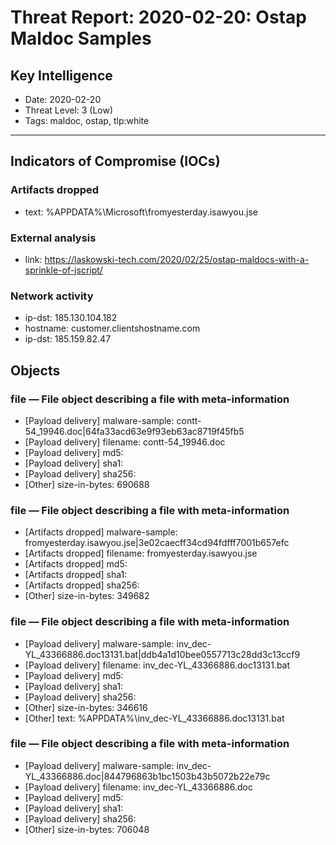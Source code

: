 # Threat Report: 2020-02-20: Ostap Maldoc Samples


## Key Intelligence
* Date: 2020-02-20
* Threat Level: 3 (Low)
* Tags: maldoc, ostap, tlp:white

---

## Indicators of Compromise (IOCs)
### Artifacts dropped
* text: %APPDATA%\Microsoft\fromyesterday.isawyou.jse

### External analysis
* link: https://laskowski-tech.com/2020/02/25/ostap-maldocs-with-a-sprinkle-of-jscript/

### Network activity
* ip-dst: 185.130.104.182
* hostname: customer.clientshostname.com
* ip-dst: 185.159.82.47

## Objects
### file — File object describing a file with meta-information
* [Payload delivery] malware-sample: contt-54_19946.doc|64fa33acd63e9f93eb63ac8719f45fb5
* [Payload delivery] filename: contt-54_19946.doc
* [Payload delivery] md5: <md5>
* [Payload delivery] sha1: <sha1>
* [Payload delivery] sha256: <sha256>
* [Other] size-in-bytes: 690688

### file — File object describing a file with meta-information
* [Artifacts dropped] malware-sample: fromyesterday.isawyou.jse|3e02caecff34cd94fdfff7001b657efc
* [Artifacts dropped] filename: fromyesterday.isawyou.jse
* [Artifacts dropped] md5: <md5>
* [Artifacts dropped] sha1: <sha1>
* [Artifacts dropped] sha256: <sha256>
* [Other] size-in-bytes: 349682

### file — File object describing a file with meta-information
* [Payload delivery] malware-sample: inv_dec-YL_43366886.doc13131.bat|ddb4a1d10bee0557713c28dd3c13ccf9
* [Payload delivery] filename: inv_dec-YL_43366886.doc13131.bat
* [Payload delivery] md5: <md5>
* [Payload delivery] sha1: <sha1>
* [Payload delivery] sha256: <sha256>
* [Other] size-in-bytes: 346616
* [Other] text: %APPDATA%\inv_dec-YL_43366886.doc13131.bat

### file — File object describing a file with meta-information
* [Payload delivery] malware-sample: inv_dec-YL_43366886.doc|844796863b1bc1503b43b5072b22e79c
* [Payload delivery] filename: inv_dec-YL_43366886.doc
* [Payload delivery] md5: <md5>
* [Payload delivery] sha1: <sha1>
* [Payload delivery] sha256: <sha256>
* [Other] size-in-bytes: 706048
